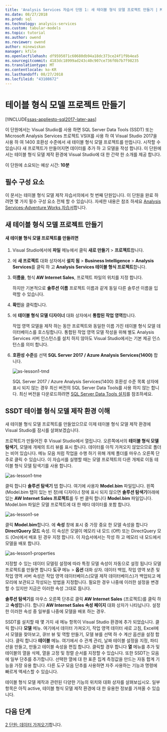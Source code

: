 ```yaml
---
title: 'Analysis Services 자습서 단원 1: 새 테이블 형식 모델 프로젝트 만들기 | Microsoft Docs'
ms.date: 08/27/2018
ms.prod: sql
ms.technology: analysis-services
ms.custom: tabular-models
ms.topic: tutorial
ms.author: owend
ms.reviewer: owend
author: minewiskan
manager: kfile
ms.openlocfilehash: df9595071c60680db94a18dc373ce24f1f9b4ea5
ms.sourcegitcommit: 4183dc18999ad243c40c907ce736f0b7b7f98235
ms.translationtype: MT
ms.contentlocale: ko-KR
ms.lasthandoff: 08/27/2018
ms.locfileid: "43108672"
---
```

# <a name="create-a-tabular-model-project"></a>테이블 형식 모델 프로젝트 만들기

[!INCLUDE[ssas-appliesto-sql2017-later-aas](../../includes/ssas-appliesto-sql2017-later-aas.md)]

이 단원에서는 Visual Studio를 사용 하면 SQL Server Data Tools (SSDT) 또는 Microsoft Analysis Services 프로젝트 VSIX를 사용 하 여 Visual Studio 2017을 사용 하 여 1400 호환성 수준에서 새 테이블 형식 모델 프로젝트를 만듭니다. 시작할 수 있습니다 새 프로젝트가 만들어지면 데이터를 추가 하 고 모델을 작성 합니다. 이 단원에서는 테이블 형식 모델 제작 환경에 Visual Studio에 대 한 간략 한 소개를 제공 합니다.  
  
이 단원에 소요되는 예상 시간: **10분**  
  
## <a name="prerequisites"></a>필수 구성 요소

이 문서는 테이블 형식 모델 제작 자습서의에서 첫 번째 단원입니다. 이 단원을 완료 하려면 몇 가지 필수 구성 요소 전체 할 수 있습니다. 자세한 내용은 참조 하세요 [Analysis Services-Adventure Works 자습서](../tutorial-tabular-1400/as-adventure-works-tutorial.md)합니다.  
  
## <a name="create-a-new-tabular-model-project"></a>새 테이블 형식 모델 프로젝트 만들기  
  
#### <a name="to-create-a-new-tabular-model-project"></a>새 테이블 형식 모델 프로젝트를 만들려면  
  
1.  Visual Studio에서에 **파일** 메뉴에서 클릭 **새로 만들기** > **프로젝트**합니다.  
  
2.  에 **새 프로젝트** 대화 상자에서 **설치 됨** > **Business Intelligence** > **Analysis Services**를 클릭 하 고 **Analysis Services 테이블 형식 프로젝트**합니다.  
  
3.  **이름을**, 형식 **AW Internet Sales**, 프로젝트 파일의 위치를 지정 합니다.  
  
    하지만 기본적으로 **솔루션 이름** 프로젝트 이름과 같게 동일 다른 솔루션 이름을 입력할 수 있습니다.  
  
4.  **확인**을 클릭합니다.  
  
5.  에 **테이블 형식 모델 디자이너** 대화 상자에서 **통합된 작업 영역**합니다.  
  
    작업 영역 모델을 제작 하는 동안 프로젝트와 동일한 이름 가진 테이블 형식 모델 데이터베이스를 호스팅합니다. 통합된 작업 영역 모델 작성을 위해 별도 Analysis Services 서버 인스턴스를 설치 하지 않아도 Visual Studio에서는 기본 제공 인스턴스를 의미 합니다.
      
6.  **호환성 수준**를 선택 **SQL Server 2017 / Azure Analysis Services(1400)** 합니다.   
 
    ![as-lesson1-tmd](../tutorial-tabular-1400/media/as-lesson1-tmd.png)
      
    SQL Server 2017 / Azure Analysis Services(1400) 호환성 수준 목록 상자에 표시 되지 않는 경우 최신 버전의 SQL Server Data Tools를 사용 하지 않는 합니다. 최신 버전을 다운로드하려면 [SQL Server Data Tools 설치](https://docs.microsoft.com/sql/ssdt/download-sql-server-data-tools-ssdt)를 참조하세요.  
      
  
## <a name="understanding-the-ssdt-tabular-model-authoring-environment"></a>SSDT 테이블 형식 모델 제작 환경 이해  

새 테이블 형식 모델 프로젝트를 만들었으므로 이제 테이블 형식 모델 제작 환경에 Visual Studio를 잠시를 살펴보겠습니다.  
  
프로젝트가 만들어진 후 Visual Studio에서 열립니다. 오른쪽에서의 **테이블 형식 모델 탐색기**, 모델에 개체의 트리 뷰를 표시 합니다. 데이터를 아직 가져오지 않았으므로 폴더는 비어 있습니다. 메뉴 모음 처럼 작업을 수행 하기 위해 개체 폴더를 마우스 오른쪽 단추로 클릭 수 있습니다. 이 자습서를 실행할 때는 모델 프로젝트의 다른 개체로 이동 테이블 형식 모델 탐색기를 사용 합니다.

![as-lesson1-tme](../tutorial-tabular-1400/media/as-lesson1-tme.png)

클릭 합니다 **솔루션 탐색기** 탭 합니다. 여기에 사용자 **Model.bim** 파일입니다. 왼쪽 (Model.bim 탭이 있는 빈 창)에 디자이너 창에 표시 되지 않으면 **솔루션 탐색기**아래에 있는 **AW Internet Sales 프로젝트**를 두 번 클릭 합니다 **Model.bim** 파일입니다. Model.bim 파일은 모델 프로젝트에 대 한 메타 데이터를 포함 합니다. 

![as-lesson1-se](../tutorial-tabular-1400/media/as-lesson1-se.png)
  
클릭 **Model.bim**합니다. 에 **속성** 창에 표시 중 가장 중요 한 모델 속성을 합니다 **DirectQuery 모드** 속성. 이 속성은 모델이 메모리 내 모드 (Off) 또는 DirectQuery 모드 (On)에서 배포 된 경우 지정 합니다. 이 자습서에서는 작성 하 고 메모리 내 모드에서 모델을 배포 합니다.

![as-lesson1-properties](../tutorial-tabular-1400/media/as-lesson1-properties.png)
  
지정할 수 있는 데이터 모델링 설정에 따라 특정 모델 속성이 자동으로 설정 됩니다 모델 프로젝트를 만들면 합니다 **도구** 메뉴 > **옵션** 대화 상자. 데이터 백업, 작업 영역 보존 및 작업 영역 서버 속성은 작업 영역 데이터베이스(모델 제작 데이터베이스)가 백업되고 메모리에 보관되고 작성되는 방법을 지정합니다. 필요한 경우 나중에 이러한 설정을 변경할 수 있지만 지금은 이러한 속성 그대로 둡니다.  

**솔루션 탐색기**를 마우스 오른쪽 단추로 클릭 **AW Internet Sales** (프로젝트)를 클릭 하 고 **속성**합니다. 합니다 **AW Internet Sales 속성 페이지** 대화 상자가 나타납니다. 설정한 이러한 속성 중 일부를 나중에 모델을 배포 하는 경우.  
  
SSDT를 설치할 때 몇 가지 새 메뉴 항목이 Visual Studio 환경에 추가 되었습니다. 클릭 합니다 **모델** 메뉴. 여기에서 데이터 가져오기, 작업 영역 데이터 새로 고침, Excel에서 모델을 찾아보고, 큐브 뷰 및 역할 만들기, 모델 뷰를 선택 하 수 계산 옵션을 설정 합니다. 클릭 합니다 **테이블** 메뉴. 여기에서 수 관계 관리, 날짜 테이블 설정을 지정, 파티션을 만들고, 만들고 테이블 속성을 편집 합니다. 클릭할 경우 합니다 **열** 메뉴를 추가 및 테이블의 열을 삭제, 열을 고정 및 정렬 순서를 지정할 수 있습니다. 또한 SSDT는 모음에 일부 단추를 추가합니다. 선택한 열에 대 한 표준 집계 측정값을 만드는 자동 합계 기능을 가장 유용 합니다. 다른 도구 모음 단추를 사용하면 자주 사용하는 기능과 명령에 빠르게 액세스할 수 있습니다.  
  
테이블 형식 모델 제작과 관련된 다양한 기능의 위치와 대화 상자를 살펴보십시오. 일부 항목은 아직 active, 테이블 형식 모델 제작 환경에 대 한 유용한 정보를 가져올 수 있습니다.  
  

## <a name="whats-next"></a>다음 단계

[2 단원: 데이터 가져오기](../tutorial-tabular-1400/as-lesson-2-get-data.md)합니다.

  
  
  

